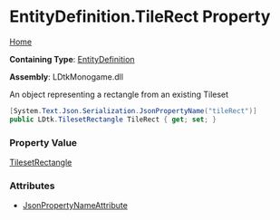 # EntityDefinition\.TileRect Property

[Home](../../../README.md)

**Containing Type**: [EntityDefinition](../README.md)

**Assembly**: LDtkMonogame\.dll

  
An object representing a rectangle from an existing Tileset

```csharp
[System.Text.Json.Serialization.JsonPropertyName("tileRect")]
public LDtk.TilesetRectangle TileRect { get; set; }
```

### Property Value

[TilesetRectangle](../../TilesetRectangle/README.md)

### Attributes

* [JsonPropertyNameAttribute](https://docs.microsoft.com/en-us/dotnet/api/system.text.json.serialization.jsonpropertynameattribute)

